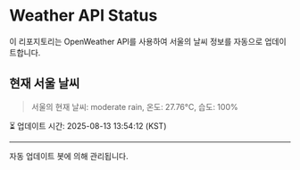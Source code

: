 
# Weather API Status

이 리포지토리는 OpenWeather API를 사용하여 서울의 날씨 정보를 자동으로 업데이트합니다.

## 현재 서울 날씨
> 서울의 현재 날씨: moderate rain, 온도: 27.76°C, 습도: 100%

⏳ 업데이트 시간: 2025-08-13 13:54:12 (KST)

---
자동 업데이트 봇에 의해 관리됩니다.
